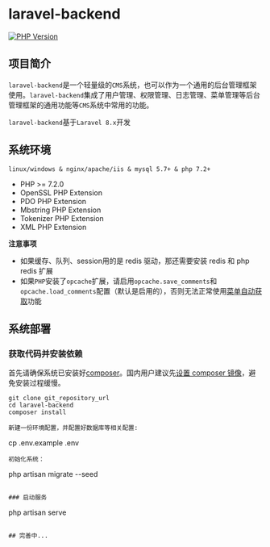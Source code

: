 # laravel-backend
 [![PHP Version](https://img.shields.io/badge/php-%3E%3D7.2-8892BF.svg)](http://www.php.net/)

## 项目简介
`laravel-backend`是一个轻量级的`CMS`系统，也可以作为一个通用的后台管理框架使用。`laravel-backend`集成了用户管理、权限管理、日志管理、菜单管理等后台管理框架的通用功能等`CMS`系统中常用的功能。

`laravel-backend`基于`Laravel 8.x`开发

## 系统环境
`linux/windows & nginx/apache/iis & mysql 5.7+ & php 7.2+`

* PHP >= 7.2.0
* OpenSSL PHP Extension
* PDO PHP Extension
* Mbstring PHP Extension
* Tokenizer PHP Extension
* XML PHP Extension

**注意事项**

* 如果缓存、队列、session用的是 redis 驱动，那还需要安装 redis 和 php redis 扩展
* 如果`PHP`安装了`opcache`扩展，请启用`opcache.save_comments`和`opcache.load_comments`配置（默认是启用的），否则无法正常使用[菜单自动获取](#菜单自动获取)功能

## 系统部署

### 获取代码并安装依赖
首先请确保系统已安装好[composer](https://getcomposer.org/)。国内用户建议先[设置 composer 镜像](https://developer.aliyun.com/composer)，避免安装过程缓慢。
```
git clone git_repository_url
cd laravel-backend
composer install
```
```
新建一份环境配置，并配置好数据库等相关配置:
```
cp .env.example .env
```
初始化系统：
```
php artisan migrate --seed
```

### 启动服务
```
php artisan serve
```

## 完善中...

